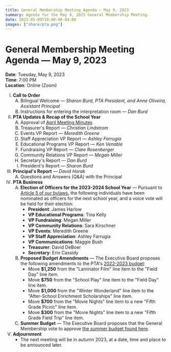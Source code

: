 ```yaml
---
title: General Membership Meeting Agenda — May 9, 2023
summary: Agenda for the May 9, 2023 General Membership Meeting.
date: 2023-05-09T19:00:00-04:00
images: ["share/pta.png"]
---
```


# General Membership Meeting Agenda — May 9, 2023

<style type="text/css">
    ol { list-style-type: upper-roman; }
    ol ol { list-style-type: upper-alpha; }
    ol ol ol { list-style-type: decimal; }
    ol ol ol ol { list-style-type: lower-alpha; }
    ul { list-style-type: disc; }
</style>

**Date**: Tuesday, May 9, 2023  
**Time**: 7:00 PM  
**Location**: Online (Zoom)

1. **Call to Order**
    1. Bilingual Welcome — *Sharon Burd, PTA President, and Anne Oliveira, Assistant Principal*
    1. Instructions for entering the interpretation room — *Dan Burd*
1. **PTA Updates & Recap of the School Year**
    1. Approval of [April Meeting Minutes](/minutes/2023-04-11)
    1. Treasurer's Report — *Christian Lindstrom*
    1. Events VP Report — *Meredith Greene*
    1. Staff Appreciation VP Report — *Ashley Farrugia*
    1. Educational Programs VP Report — *Ken Venable*
    1. Fundraising VP Report — *Clare Rosenberger*
    1. Community Relations VP Report — *Megan Miller*
    1. Secretary's Report — *Dan Burd*
    1. President's Report — *Sharon Burd*
1. **Principal's Report** — *David Horak*
    1. Questions and Answers (Q&A) with the Principal
1. **PTA Business**
    1. **Election of Officers for the 2023-2024 School Year** — Pursuant to [Article 5 of our bylaws](/bylaws/#article-5-officers-and-their-election), the following individuals have been nominated as officers for the next school year, and a voice vote will be held for their election:
        - **President**: James Harlow
        - **VP Educational Programs**: Tina Kelly
        - **VP Fundraising**: Megan Miller
        - **VP Community Relations**: Sara Kirschner
        - **VP Events**: Meredith Greene
        - **VP Staff Appreciation**: Ashley Farrugia
        - **VP Communications**: Maggie Bush
        - **Treasurer**: David DeBoer
        - **Secretary**: Erin Cassidy
    1. **Proposed Budget Amendments** — The Executive Board proposes the following amendments to the PTA's [2022-2023 budget](/budget):
        - Move **$1,250** from the "Laminator Film" line item to the "Field Day" line item.
        - Move **$750** from the "School Play" line item to the "Field Day" line item.
        - Move **$1,000** from the "Winter Wonderland" line item to the "After-School Enrichment Scholarships" line item.
        - Move **$700** from the "Movie Nights" line item to a new "Fifth Grade Picnic" line item.
        - Move **$300** from the "Movie Nights" line item to a new "Fifth Grade Field Trip" line item.
    1. **Summer Budget** — The Executive Board proposes that the General Membership vote to approve [the summer budget found here](/summerbudget).
1. **Adjournment**
    - The next meeting will be in autumn 2023, at a date, time and place to be announced later.